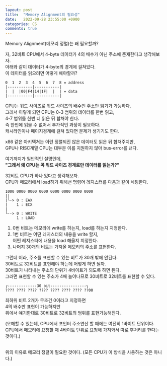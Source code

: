 ```yaml
---
layout: post
title:  "Memory Alignment의 필요성"
date:   2022-09-28 23:55:00 +0900
categories: CS
comments: true
---
```

Memory Alignment(메모리 정렬)는 왜 필요할까?  

자, 32비트 CPU에서 4-byte 데이터가 4의 배수가 아닌 주소에 존재한다고 생각해보자.  
아래와 같이 데이터가 4-byte의 경계에 걸쳐있다.  
이 데이터를 읽으려면 어떻게 해야할까?   
```
0  1  2  3  4  5  6  7  8 = address
|-----------|-----------|
|  |  |00|F4|14|1F|  |  | = data
|-----------|-----------|
```
CPU는 워드 사이즈로 워드 사이즈의 배수인 주소만 읽기가 가능하다.  
그래서 이렇게 되면 CPU는 0-3 범위의 데이터를 한번 읽고,  
4-7 범위를 한번 더 읽은 뒤 합쳐야 한다.    
즉 한번에 읽을 수 없어서 추가적인 과정이 필요하다.  
캐시라인이나 페이지경계에 걸쳐 있다면 문제가 생기기도 한다.  

x86 같은 아키텍쳐는 이런 정렬되진 않은 데이터도 읽은 뒤 합쳐주지만,  
GPU나 RISC계열 CPU는 대부분 이를 지원하지 않아 bus-error를 낸다.  

여기까지가 일반적인 설명인데,  
**"그래서 왜 CPU는 꼭 워드 사이즈 경계로만 데이터를 읽는가?"**  

32비트 CPU가 하나 있다고 생각해보자.  
CPU가 메모리에서 load하기 위해선 명령어 레지스터를 다음과 같이 세팅한다.  
```
1000 0000 0000 0000 0000 0000 0000 0000
||
|└-> 0 : EAX
|    1 : ECX
|
└--> 0 : WRITE
     1 : LOAD
```
1. 0번 비트는 메모리에 write를 하는지, load를 하는지 지정한다.  
2. 1번 비트는 어떤 레지스터의 내용을 write 할지,  
어떤 레지스터에 내용을 load 해올지 지정한다.  
3. 나머지 30개의 비트는 가져올 메모리의 주소를 표현한다.  

그런데 어라, 주소를 표현할 수 있는 비트가 30개 밖에 안된다.  
30비트로 32비트를 표현해야 하는데 어떻게 하면 될까.  
30비트가 나타내는 주소의 단위가 4바이트가 되도록 하면 된다.  
그러면 표현할 수 있는 주소가 4배 늘어나므로 30비트로 32비트를 표현할 수 있다.  
```
┌-------------30 bit----------------┐
???? ???? ???? ???? ???? ???? ???? ??00
```
최하위 비트 2개가 무조건 0이라고 지정하면  
4의 배수만 표현이 가능하지만  
위에서 얘기한대로 30비트로 32비트의 범위를 표현가능해진다.  

(오해할 수 있는데, CPU에서 포인터 주소연산 할 때에는 여전히 1바이트 단위이다.  
CPU에서 메모리에 요청할 때 4바이트 단위로 요청해 가져와서 따로 후처리를 한다는 것이다.)

<br>
위의 이유로 메모리 정렬이 필요한 것이다.  
(모든 CPU가 이 방식을 사용하는 것은 아니다.)  
